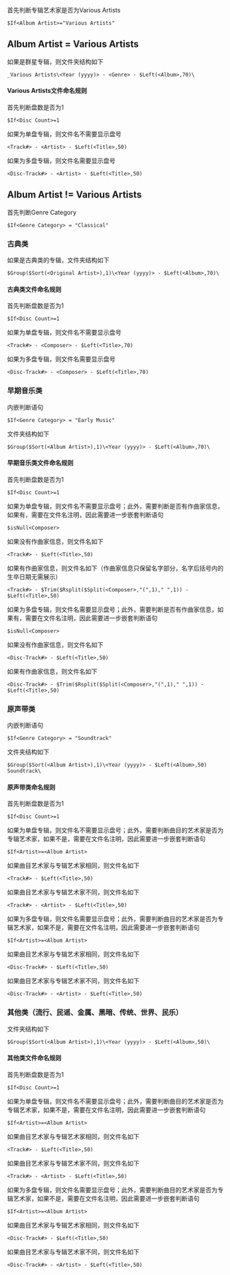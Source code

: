 首先判断专辑艺术家是否为Various Artists
```
$If<Album Artist>="Various Artists"
```
## Album Artist = Various Artists
如果是群星专辑，则文件夹结构如下
```
_Various Artists\<Year (yyyy)> - <Genre> - $Left(<Album>,70)\
```
#### Various Artists文件命名规则

首先判断盘数是否为1
```
$If<Disc Count>=1
```
如果为单盘专辑，则文件名不需要显示盘号
```
<Track#> - <Artist> - $Left(<Title>,50)
```
如果为多盘专辑，则文件名需要显示盘号
```
<Disc-Track#> - <Artist> - $Left(<Title>,50)
```

## Album Artist != Various Artists
首先判断Genre Category
```
$If<Genre Category> = "Classical"
```
### 古典类
如果是古典类的专辑，文件夹结构如下
```
$Group($Sort(<Original Artist>),1)\<Year (yyyy)> - $Left(<Album>,70)\
```
#### 古典类文件命名规则
首先判断盘数是否为1
```
$If<Disc Count>=1
```
如果为单盘专辑，则文件名不需要显示盘号
```
<Track#> - <Composer> - $Left(<Title>,70)
```
如果为多盘专辑，则文件名需要显示盘号
```
<Disc-Track#> - <Composer> - $Left(<Title>,70)
```

### 早期音乐类
内嵌判断语句
```
$If<Genre Category> = "Early Music"
```
文件夹结构如下
```
$Group($Sort(<Album Artist>),1)\<Year (yyyy)> - $Left(<Album>,70)\
```
#### 早期音乐类文件命名规则
首先判断盘数是否为1
```
$If<Disc Count>=1
```
如果为单盘专辑，则文件名不需要显示盘号；此外，需要判断是否有作曲家信息，如果有，需要在文件名注明，因此需要进一步嵌套判断语句
```
$isNull<Composer>
```
如果没有作曲家信息，则文件名如下
```
<Track#> - $Left(<Title>,50)
```
如果有作曲家信息，则文件名如下（作曲家信息只保留名字部分，名字后括号内的生卒日期无需展示）
```
<Track#> - $Trim($Rsplit($Split(<Composer>,"(",1)," ",1)) - $Left(<Title>,50)
```

如果为多盘专辑，则文件名需要显示盘号；此外，需要判断是否有作曲家信息，如果有，需要在文件名注明，因此需要进一步嵌套判断语句
```
$isNull<Composer>
```
如果没有作曲家信息，则文件名如下
```
<Disc-Track#> - $Left(<Title>,50)
```
如果有作曲家信息，则文件名如下
```
<Disc-Track#> - $Trim($Rsplit($Split(<Composer>,"(",1)," ",1)) - $Left(<Title>,50)
```

### 原声带类
内嵌判断语句
```
$If<Genre Category> = "Soundtrack"
```
文件夹结构如下
```
$Group($Sort(<Album Artist>),1)\<Year (yyyy)> - $Left(<Album>,50) Soundtrack\
```

#### 原声带类命名规则
首先判断盘数是否为1
```
$If<Disc Count>=1
```
如果为单盘专辑，则文件名不需要显示盘号；此外，需要判断曲目的艺术家是否为专辑艺术家，如果不是，需要在文件名注明，因此需要进一步嵌套判断语句
```
$If<Artist>=<Album Artist>
```
如果曲目艺术家与专辑艺术家相同，则文件名如下
```
<Track#> - $Left(<Title>,50)
```
如果曲目艺术家与专辑艺术家不同，则文件名如下
```
<Track#> - <Artist> - $Left(<Title>,50)
```

如果为多盘专辑，则文件名需要显示盘号；此外，需要判断曲目的艺术家是否为专辑艺术家，如果不是，需要在文件名注明，因此需要进一步嵌套判断语句
```
$If<Artist>=<Album Artist>
```
如果曲目艺术家与专辑艺术家相同，则文件名如下
```
<Disc-Track#> - $Left(<Title>,50)
```
如果曲目艺术家与专辑艺术家不同，则文件名如下
```
<Disc-Track#> - <Artist> - $Left(<Title>,50)
```

### 其他类（流行、民谣、金属、黑暗、传统、世界、民乐）
文件夹结构如下
```
$Group($Sort(<Album Artist>),1)\<Year (yyyy)> - $Left(<Album>,50)\
```

#### 其他类文件命名规则
首先判断盘数是否为1
```
$If<Disc Count>=1
```
如果为单盘专辑，则文件名不需要显示盘号；此外，需要判断曲目的艺术家是否为专辑艺术家，如果不是，需要在文件名注明，因此需要进一步嵌套判断语句
```
$If<Artist>=<Album Artist>
```
如果曲目艺术家与专辑艺术家相同，则文件名如下
```
<Track#> - $Left(<Title>,50)
```
如果曲目艺术家与专辑艺术家不同，则文件名如下
```
<Track#> - <Artist> - $Left(<Title>,50)
```

如果为多盘专辑，则文件名需要显示盘号；此外，需要判断曲目的艺术家是否为专辑艺术家，如果不是，需要在文件名注明，因此需要进一步嵌套判断语句
```
$If<Artist>=<Album Artist>
```
如果曲目艺术家与专辑艺术家相同，则文件名如下
```
<Disc-Track#> - $Left(<Title>,50)
```
如果曲目艺术家与专辑艺术家不同，则文件名如下
```
<Disc-Track#> - <Artist> - $Left(<Title>,50)
